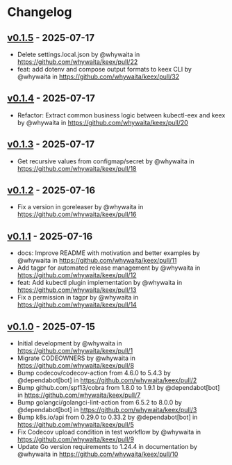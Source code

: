 # Changelog

## [v0.1.5](https://github.com/whywaita/keex/compare/v0.1.4...v0.1.5) - 2025-07-17
- Delete settings.local.json by @whywaita in https://github.com/whywaita/keex/pull/22
- feat: add dotenv and compose output formats to keex CLI by @whywaita in https://github.com/whywaita/keex/pull/32

## [v0.1.4](https://github.com/whywaita/keex/compare/v0.1.3...v0.1.4) - 2025-07-17
- Refactor: Extract common business logic between kubectl-eex and keex by @whywaita in https://github.com/whywaita/keex/pull/20

## [v0.1.3](https://github.com/whywaita/keex/compare/v0.1.2...v0.1.3) - 2025-07-17
- Get recursive values from configmap/secret by @whywaita in https://github.com/whywaita/keex/pull/18

## [v0.1.2](https://github.com/whywaita/keex/compare/v0.1.1...v0.1.2) - 2025-07-16
- Fix a version in goreleaser by @whywaita in https://github.com/whywaita/keex/pull/16

## [v0.1.1](https://github.com/whywaita/keex/compare/v0.1.0...v0.1.1) - 2025-07-16
- docs: Improve README with motivation and better examples by @whywaita in https://github.com/whywaita/keex/pull/11
- Add tagpr for automated release management by @whywaita in https://github.com/whywaita/keex/pull/12
- feat: Add kubectl plugin implementation by @whywaita in https://github.com/whywaita/keex/pull/13
- Fix a permission in tagpr by @whywaita in https://github.com/whywaita/keex/pull/14

## [v0.1.0](https://github.com/whywaita/keex/commits/v0.1.0) - 2025-07-15
- Initial development by @whywaita in https://github.com/whywaita/keex/pull/1
- Migrate CODEOWNERS by @whywaita in https://github.com/whywaita/keex/pull/8
- Bump codecov/codecov-action from 4.6.0 to 5.4.3 by @dependabot[bot] in https://github.com/whywaita/keex/pull/2
- Bump github.com/spf13/cobra from 1.8.0 to 1.9.1 by @dependabot[bot] in https://github.com/whywaita/keex/pull/7
- Bump golangci/golangci-lint-action from 6.5.2 to 8.0.0 by @dependabot[bot] in https://github.com/whywaita/keex/pull/3
- Bump k8s.io/api from 0.29.0 to 0.33.2 by @dependabot[bot] in https://github.com/whywaita/keex/pull/5
- Fix Codecov upload condition in test workflow by @whywaita in https://github.com/whywaita/keex/pull/9
- Update Go version requirements to 1.24.4 in documentation by @whywaita in https://github.com/whywaita/keex/pull/10
